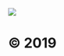 <img src="https://github.com/fan23x/WebProgramming2/blob/master/bgweb.jpg" />
<b><h1>© 2019</h1></b>
